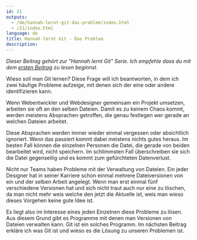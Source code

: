 ```yaml
---
id: 21
outputs:
  - /de/hannah-lernt-git-das-problem/index.html
  - /21/index.html
language: de
title: Hannah lernt Git - Das Problem
description:
---
```


*Dieser Beitrag gehört zur "Hannah lernt Git" Serie. Ich empfehle dass du mit dem [ersten Beitrag][introduction] zu lesen beginnst.*

Wieso soll man Git lernen? Diese Frage will ich beantworten, in dem ich zwei häufige Probleme aufzeige, mit denen sich der eine oder andere identifizieren kann.

Wenn Webentwickler und Webdesigner gemeinsam ein Projekt umsetzen, arbeiten sie oft an den selben Dateien. Damit es zu keinem Chaos kommt, werden meistens Absprachen getroffen, die genau festlegen wer gerade an welchen Dateien arbeitet.

Diese Absprachen werden immer wieder einmal vergessen oder absichtlich ignoriert. Wenn das passiert kommt dabei meistens nichts gutes heraus. Im besten Fall können die einzelnen Personen die Datei, die gerade von beiden bearbeitet wird, nicht speichern. Im schlimmsten Fall überschreiben sie sich die Datei gegenseitig und es kommt zum gefürchteten Datenverlust.

Nicht nur Teams haben Probleme mit der Verwaltung von Dateien. Ein jeder Designer hat in seiner Karriere schon einmal mehrere Dateiversionen von ein und der selben Arbeit angelegt. Wenn man erst einmal fünf verschiedene Versionen hat und sich nicht traut auch nur eine zu löschen, da man nicht mehr weis welche den jetzt die Aktuelle ist, weis man wieso dieses Vorgehen keine gute Idee ist.

Es liegt also im Interesse eines jeden Einzelnen diese Probleme zu lösen. Aus diesem Grund gibt es Programme mit denen man Versionen von Dateien verwalten kann. Git ist ein solches Programm. Im nächsten Beitrag erkläre ich was Git ist und wieso es die Lösung zu unseren Problemen ist.

[introduction]: /de/hannah-lernt-git/

